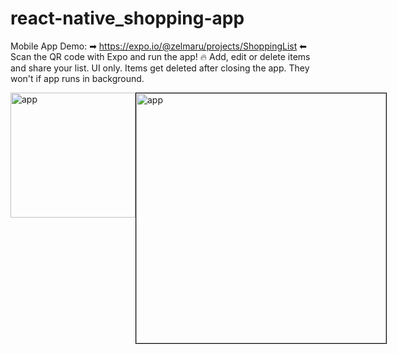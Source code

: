 # react-native_shopping-app
Mobile App
Demo: ➡ https://expo.io/@zelmaru/projects/ShoppingList ⬅ Scan the QR code with Expo and run the app! 🔥
Add, edit or delete items and share your list. UI only. Items get deleted after closing the app. They won't if app runs in background.


<div style="display: flex; flexDirection: row; alignItems: flexStart">
<img src="https://github.com/zelmaru/react-native_shopping-app/blob/main/ExpoQRCode_ShoppingList.png?raw=true" height="200px" width="auto" alt="app"></img>
<img style="border: 1px solid black; borderRadius: 8px" src="https://github.com/zelmaru/react-native_shopping-app/blob/main/Shopping-app-screenshot.jpg?raw=true" height="400px" width="auto" alt="app"></img>
</div>
